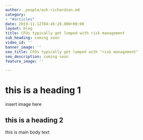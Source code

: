 ```yaml
---
author: _people/ash-richardson.md
category:
- "#articles"
date: 2019-11-12T04:45:28.000+00:00
layout: blog
title: CFOs typically get lumped with risk management
sub_heading: coming soon
video_id: ''
banner_image: ''
seo_title: CFOs typically get lumped with "risk management"
seo_description: coming soon
feature_image: ''

---
```

# this is a heading 1

insert image here

## this is a heading 2

this is main body text